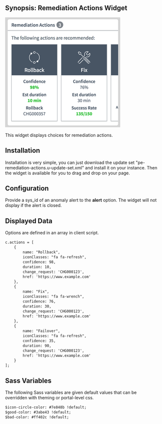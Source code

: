 ## Synopsis: Remediation Actions Widget

![](../images/pe-remediation-actions.png)

This widget displays choices for remediation actions.

## Installation

Installation is very simple, you can just download the update set "pe-remediation-actions.u-update-set.xml" and install it on your instance. Then the widget is available for you to drag and drop on your page.

## Configuration

Provide a sys_id of an anomaly alert to the **alert** option. The widget will not display if the alert is closed.

## Displayed Data

Options are defined in an array in client script.

```
c.actions = [
	{
		name: "Rollback",
		iconClasses: "fa fa-refresh",
		confidence: 98,
		duration: 10,
		change_request: 'CHG000123',
		href: 'https://www.example.com'
	},
	{
		name: "Fix",
		iconClasses: "fa fa-wrench",
		confidence: 76,
		duration: 30,
		change_request: 'CHG000123',
		href: 'https://www.example.com'
	},
	{
		name: "Failover",
		iconClasses: "fa fa-refresh",
		confidence: 35,
		duration: 90,
		change_request: 'CHG000123',
		href: 'https://www.example.com'
	}
];
```

## Sass Variables

The following Sass variables are given default values that can be overridden with theming or portal-level css.

```
$icon-circle-color: #7e848b !default;
$good-color: #3abe43 !default;
$bad-color: #ff402c !default;
```